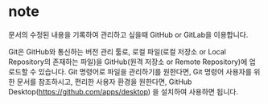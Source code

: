 # note

문서의 수정된 내용을 기록하여 관리하고 싶을때 GitHub or GitLab을 이용합니다.

Git은 GitHub와 통신하는 버전 관리 툴로, 로컬 파일(로컬 저장소 or Local Repository의 존재하는 파일)을 GitHub(원격 저장소 or Remote Repository)에 업로드할 수 있습니다.
Git 명령어로 파일을 관리하기를 원한다면, Git 명령어 사용자를 위한 문서를 참조하시고, 
편리한 사용자 환경을 원한다면, GitHub Desktop(https://github.com/apps/desktop) 을 설치하여 사용하면 됩니다.

   

